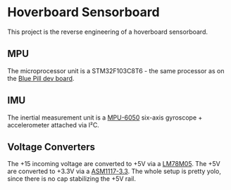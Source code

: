 # Hoverboard Sensorboard
This project is the reverse engineering of a hoverboard sensorboard.

## MPU
The microprocessor unit is a STM32F103C8T6 - the same processor as on the [Blue Pill dev board](https://wiki.stm32duino.com/index.php?title=Blue_Pill).

## IMU
The inertial measurement unit is a [MPU-6050](https://www.invensense.com/products/motion-tracking/6-axis/mpu-6050/) six-axis gyroscope + accelerometer attached via I²C.

## Voltage Converters
The +15 incoming voltage are converted to +5V via a [LM78M05](https://www.st.com/resource/en/datasheet/l78.pdf). The +5V are converted to +3.3V  via a [ASM1117-3.3](http://www.advanced-monolithic.com/pdf/ds1117.pdf). The whole setup is pretty yolo, since there is no cap stabilizing the +5V rail.

